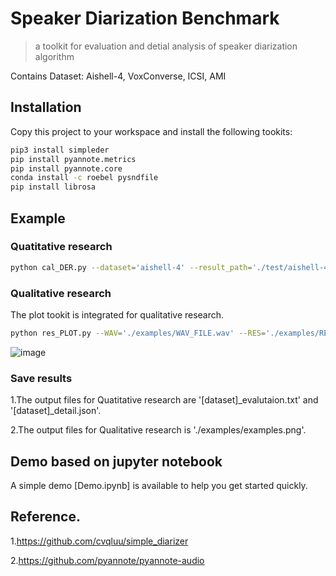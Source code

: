 # Speaker Diarization Benchmark

> a toolkit for evaluation and detial analysis of speaker diarization algorithm

Contains Dataset: Aishell-4, VoxConverse, ICSI, AMI


## Installation
Copy this project to your workspace and install the following tookits:

```bash
pip3 install simpleder
pip install pyannote.metrics
pip install pyannote.core
conda install -c roebel pysndfile
pip install librosa
```


## Example

### Quatitative research
```bash
python cal_DER.py --dataset='aishell-4' --result_path='./test/aishell-4/' --MODE='EVAL' --details_analysis=TRUE
```

### Qualitative research
The plot tookit is integrated for qualitative research.
```bash
python res_PLOT.py --WAV='./examples/WAV_FILE.wav' --RES='./examples/RES_FILE.json' --SAVE_PATH='./examples/examples.png'
```
![image](https://github.com/painshine/speaker_diarization_benchmark/blob/main/examples/examples.png)

### Save results

1.The output files for Quatitative research are '[dataset]_evalutaion.txt' and '[dataset]_detail.json'.

2.The output files for Qualitative research is './examples/examples.png'.


## Demo based on jupyter notebook

A simple demo [Demo.ipynb] is available to help you get started quickly. 


## Reference.
1.https://github.com/cvqluu/simple_diarizer

2.https://github.com/pyannote/pyannote-audio

